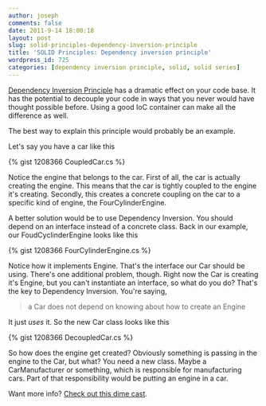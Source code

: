 ```yaml
---
author: joseph
comments: false
date: 2011-9-14 18:00:18
layout: post
slug: solid-principles-dependency-inversion-principle
title: 'SOLID Principles: Dependency inversion principle'
wordpress_id: 725
categories: [dependency inversion principle, solid, solid series]
---
```


[Dependency Inversion Principle](http://en.wikipedia.org/wiki/Dependency_inversion_principle) has a dramatic effect on your code base. It has the potential to decouple your code in ways that you never would have thought possible before. Using a good IoC container can make all the difference as well.

<!-- more -->The best way to explain this principle would probably be an example.
Let's say you have a car like this

{% gist 1208366 CoupledCar.cs %}

Notice the engine that belongs to the car. First of all, the car is actually creating the engine. This means that the car is tightly coupled to the engine it's creating. Secondly, this creates a concrete coupling on the car to a specific kind of engine, the FourCylinderEngine.

A better solution would be to use Dependency Inversion. You should depend on an interface instead of a concrete class. Back in our example, our FoudCyclinderEngine looks like this

{% gist 1208366 FourCylinderEngine.cs %}

Notice how it implements Engine. That's the interface our Car should be using. There's one additional problem, though. Right now the Car is creating it's Engine, but you can't instantiate an interface, so what do you do? That's the key to Dependency Inversion. You're saying,

> a Car does not depend on knowing about how to create an Engine

It just _uses_ it. So the new Car class looks like this

{% gist 1208366 DecoupledCar.cs %}

So how does the engine get created? Obviously something is passing in the engine to the Car, but what? You need a new class. Maybe a CarManufacturer or something, which is responsible for manufacturing cars. Part of that responsibility would be putting an engine in a car.

Want more info? [Check out this dime cast](http://www.dimecasts.net/Content/WatchEpisode/96).
